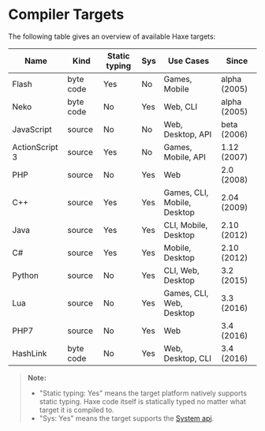 Compiler Targets
=======

The following table gives an overview of available Haxe targets:


Name | Kind | Static typing | Sys | Use Cases | Since
--- | --- | --- | --- | --- | ---
Flash | byte code | Yes | No | Games, Mobile | alpha (2005)
Neko | byte code | No | Yes | Web, CLI | alpha (2005)
JavaScript | source | No | No | Web, Desktop, API | beta (2006)
ActionScript 3 | source | Yes | No | Games, Mobile, API | 1.12 (2007)
PHP | source | No | Yes | Web | 2.0 (2008)
C++ | source | Yes | Yes | Games, CLI, Mobile, Desktop | 2.04 (2009)
Java | source | Yes | Yes | CLI, Mobile, Desktop | 2.10 (2012)
C# | source | Yes | Yes | Mobile, Desktop | 2.10 (2012)
Python | source | No | Yes | CLI, Web, Desktop | 3.2 (2015)
Lua | source | No | Yes | Games, CLI, Web, Desktop | 3.3 (2016)
PHP7 | source | No | Yes | Web | 3.4 (2016)
HashLink | byte code | No | Yes | Web, Desktop, CLI | 3.4 (2016)

> **Note:**
> 
> - "Static typing: Yes" means the target platform natively supports static typing. Haxe code itself is statically typed no matter what target it is compiled to.
> - "Sys: Yes" means the target supports the [System api](http://api.haxe.org/Sys.html).
